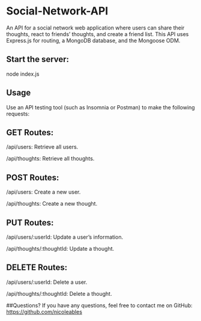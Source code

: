 # Social-Network-API

An API for a social network web application where users can share their thoughts, react to friends’ thoughts, and create a friend list. This API uses Express.js for routing, a MongoDB database, and the Mongoose ODM.

## Start the server:
node index.js

## Usage
Use an API testing tool (such as Insomnia or Postman) to make the following requests:

## GET Routes:
/api/users: Retrieve all users.

/api/thoughts: Retrieve all thoughts.

## POST Routes:

/api/users: Create a new user.

/api/thoughts: Create a new thought.
## PUT Routes:
/api/users/:userId: Update a user’s information.

/api/thoughts/:thoughtId: Update a thought.

## DELETE Routes:
/api/users/:userId: Delete a user.

/api/thoughts/:thoughtId: Delete a thought.


##Questions?
If you have any questions, feel free to contact me on GitHub: https://github.com/nicoleables
